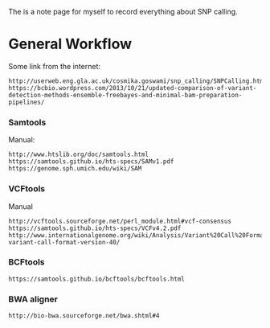 The is a note page for myself to record everything about SNP calling.

# General Workflow
Some link from the internet:
```
http://userweb.eng.gla.ac.uk/cosmika.goswami/snp_calling/SNPCalling.html
https://bcbio.wordpress.com/2013/10/21/updated-comparison-of-variant-detection-methods-ensemble-freebayes-and-minimal-bam-preparation-pipelines/
```

### Samtools
Manual:
```
http://www.htslib.org/doc/samtools.html
https://samtools.github.io/hts-specs/SAMv1.pdf
https://genome.sph.umich.edu/wiki/SAM
```

### VCFtools
Manual
```
http://vcftools.sourceforge.net/perl_module.html#vcf-consensus
https://samtools.github.io/hts-specs/VCFv4.2.pdf
http://www.internationalgenome.org/wiki/Analysis/Variant%20Call%20Format/vcf-variant-call-format-version-40/
```

### BCFtools
```
https://samtools.github.io/bcftools/bcftools.html
```

### BWA aligner
```
http://bio-bwa.sourceforge.net/bwa.shtml#4
```
